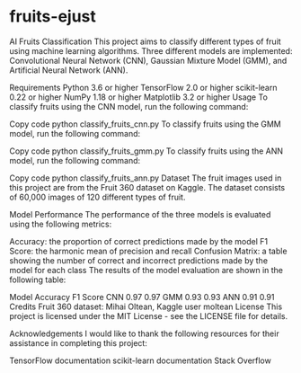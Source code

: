 # fruits-ejust

AI Fruits Classification
This project aims to classify different types of fruit using machine learning algorithms. Three different models are implemented: Convolutional Neural Network (CNN), Gaussian Mixture Model (GMM), and Artificial Neural Network (ANN).

Requirements
Python 3.6 or higher
TensorFlow 2.0 or higher
scikit-learn 0.22 or higher
NumPy 1.18 or higher
Matplotlib 3.2 or higher
Usage
To classify fruits using the CNN model, run the following command:

Copy code
python classify_fruits_cnn.py
To classify fruits using the GMM model, run the following command:

Copy code
python classify_fruits_gmm.py
To classify fruits using the ANN model, run the following command:

Copy code
python classify_fruits_ann.py
Dataset
The fruit images used in this project are from the Fruit 360 dataset on Kaggle. The dataset consists of 60,000 images of 120 different types of fruit.

Model Performance
The performance of the three models is evaluated using the following metrics:

Accuracy: the proportion of correct predictions made by the model
F1 Score: the harmonic mean of precision and recall
Confusion Matrix: a table showing the number of correct and incorrect predictions made by the model for each class
The results of the model evaluation are shown in the following table:

Model	Accuracy	F1 Score
CNN	0.97	0.97
GMM	0.93	0.93
ANN	0.91	0.91
Credits
Fruit 360 dataset: Mihai Oltean, Kaggle user moltean
License
This project is licensed under the MIT License - see the LICENSE file for details.

Acknowledgements
I would like to thank the following resources for their assistance in completing this project:

TensorFlow documentation
scikit-learn documentation
Stack Overflow
